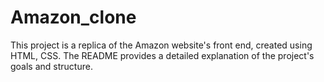 # Amazon_clone
This project is a replica of the Amazon website's front end, created using HTML, CSS. The README provides a detailed explanation of the project's goals and structure.
